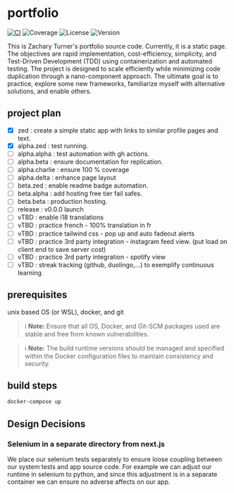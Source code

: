 # portfolio

[![CI](https://github.com/FlaccidFacade/portfolio/actions/workflows/ci.yml/badge.svg)](https://github.com/FlaccidFacade/portfolio/actions/workflows/ci.yml)
![Coverage](https://img.shields.io/badge/coverage-80%20-brightgreen)
![License](https://img.shields.io/github/license/FlaccidFacade/portfolio)
![Version](https://img.shields.io/github/package-json/v/FlaccidFacade/portfolio/app)

This is Zachary Turner's portfolio source code. Currently, it is a static page. The objectives are rapid implementation, cost-efficiency, simplicity, and Test-Driven Development (TDD) using containerization and automated testing. The project is designed to scale efficiently while minimizing code duplication through a nano-component approach. The ultimate goal is to practice, explore some new frameworks, familiarize myself with alternative solutions, and enable others.

## project plan

- [x] zed : create a simple static app with links to similar profile pages and text.
- [x] alpha.zed : test running.
- [ ] alpha.alpha : test automation with gh actions.
- [ ] alpha.beta : ensure documentation for replication.
- [ ] alpha.charlie : ensure 100 % coverage
- [ ] alpha.delta : enhance page layout
- [ ] beta.zed : enable readme badge automation.
- [ ] beta.alpha : add hosting  free tier fail safes.
- [ ] beta.beta : production hosting.
- [ ] release : v0.0.0 launch
- [ ] vTBD : enable i18 translations
- [ ] vTBD : practice french - 100% translation in fr
- [ ] vTBD : practice tailwind css - pop up and auto fadeout alerts
- [ ] vTBD : practice 3rd party integration - instagram feed view. (put load on client end to save server cost)
- [ ] vTBD : practice 3rd party integration - spotify view
- [ ] vTBD : streak tracking (github, duolingo,...) to exemplify continuous learning

## prerequisites

unix based OS (or WSL), docker, and git

> ℹ️ **Note:**  Ensure that all OS, Docker, and Git-SCM packages used are stable and free from known vulnerabilities.

> ℹ️ **Note:**  The build runtime versions should be managed and specified within the Docker configuration files to maintain consistency and security.

## build steps

```bash
docker-compose up
```

## Design Decisions

### Selenium in a separate directory from next.js

We place our selenium tests separately to ensure loose coupling between our system tests and app source code. For example we can adjust our runtime in selenium to python, and since this adjustment is in a separate container we can ensure no adverse affects on our app.

